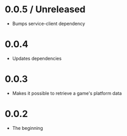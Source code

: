 # 0.0.5 / Unreleased

* Bumps service-client dependency

# 0.0.4

* Updates dependencies

# 0.0.3

* Makes it possible to retrieve a game's platform data

# 0.0.2

* The beginning
